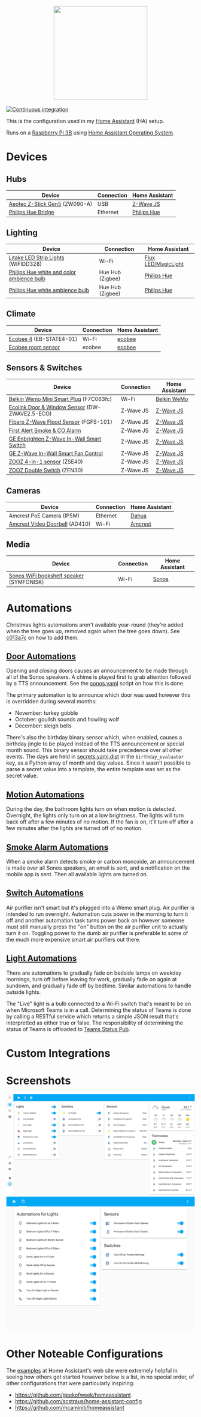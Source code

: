 <p align="center">
<img src="https://github.com/home-assistant/assets/blob/master/misc/loading-screen.gif" width="250" height="250" />
</p>

[![Continuous integration](https://github.com/tetsuo13/home-assistant-config/actions/workflows/ci.yml/badge.svg)](https://github.com/tetsuo13/home-assistant-config/actions/workflows/ci.yml)

This is the configuration used in my [Home Assistant](https://home-assistant.io/) (HA) setup.

Runs on a [Raspberry Pi 3B](https://www.raspberrypi.org/products/raspberry-pi-3-model-b/) using [Home Assistant Operating System](https://github.com/home-assistant/operating-system).

# Devices

## Hubs

| Device | Connection | Home Assistant |
| ------ | ---------- | -------------- |
| [Aeotec Z-Stick Gen5](https://aeotec.com/products/aeotec-z-stick-gen5/) (ZW090-A) | USB | [Z-Wave JS](https://www.home-assistant.io/integrations/zwave_js/) |
| [Philips Hue Bridge](https://www.philips-hue.com/en-us/p/hue-bridge/046677458478) | Ethernet | [Philips Hue](https://www.home-assistant.io/integrations/hue) |

## Lighting

| Device | Connection | Home Assistant |
| ------ | ---------- | -------------- |
| [Litake LED Strip Lights](https://www.litakeled.com/collections/party-lights/products/litake-led-strip-lights-32-8ft) (WIFIDD328) | Wi-Fi | [Flux LED/MagicLight](https://www.home-assistant.io/integrations/flux_led/) |
| [Philips Hue white and color ambience bulb](https://www.philips-hue.com/en-us/p/hue-white-and-color-ambiance-1-pack-e26/046677562984#overview) | Hue Hub (Zigbee) | [Philips Hue](https://www.home-assistant.io/integrations/hue) |
| [Philips Hue white ambience bulb](https://www.philips-hue.com/en-us/p/hue-white-1-pack-a21-e26/046677557805) | Hue Hub (Zigbee) | [Philips Hue](https://www.home-assistant.io/integrations/hue) |

## Climate

| Device | Connection | Home Assistant |
| ------ | ---------- | -------------- |
| [Ecobee 4](https://www.ecobee.com/en-us/smart-thermostats/smart-wifi-thermostat-with-voice-control/) (EB-STATE4-01) | Wi-Fi | [ecobee](https://www.home-assistant.io/integrations/ecobee) |
| [Ecobee room sensor](https://www.ecobee.com/en-us/accessories/smart-temperature-occupancy-sensor/) | ecobee | [ecobee](https://www.home-assistant.io/integrations/ecobee) |

## Sensors & Switches

| Device | Connection | Home Assistant |
| ------ | ---------- | -------------- |
| [Belkin Wemo Mini Smart Plug](https://www.belkin.com/us/support-article?articleNum=226110) (F7C063fc) | Wi-Fi | [Belkin WeMo](https://www.home-assistant.io/integrations/wemo) |
| [Ecolink Door & Window Sensor](https://discoverecolink.com/product/z-wave-door-window-sensor-oem/) (DW-ZWAVE2.5-ECO) | Z-Wave JS | [Z-Wave JS](https://www.home-assistant.io/integrations/zwave_js) |
| [Fibaro Z-Wave Flood Sensor](https://www.fibaro.com/en/products/flood-sensor/) (FGFS-101) | Z-Wave JS | [Z-Wave JS](https://www.home-assistant.io/integrations/zwave_js) |
| [First Alert Smoke & CO Alarm](https://www.resideo.com/us/en/products/security/alarms/combo-smoke-carbon-monoxide-alarms/zcombo-wireless-smoke-carbon-monoxide-alarm-works-with-zwave-ring-zcombo/) | Z-Wave JS | [Z-Wave JS](https://www.home-assistant.io/integrations/zwave_js) |
| [GE Enbrighten Z-Wave In-Wall Smart Switch](https://byjasco.com/ge-enbrighten-z-wave-plus-smart-switch-quickfit-and-simplewire) | Z-Wave JS | [Z-Wave JS](https://www.home-assistant.io/integrations/zwave_js) |
| [GE Z-Wave In-Wall Smart Fan Control](https://byjasco.com/enbrighten-z-wave-in-wall-smart-fan-control-white-almond) | Z-Wave JS | [Z-Wave JS](https://www.home-assistant.io/integrations/zwave_js) |
| [ZOOZ 4-in-1 sensor](https://www.getzooz.com/zooz-zse40-4-in-1-sensor/) (ZSE40) | Z-Wave JS | [Z-Wave JS](https://www.home-assistant.io/integrations/zwave_js) |
| [ZOOZ Double Switch](https://www.getzooz.com/zooz-zen30-double-switch/) (ZEN30) | Z-Wave JS | [Z-Wave JS](https://www.home-assistant.io/integrations/zwave_js) |

## Cameras

| Device | Connection | Home Assistant |
| ------ | ---------- | -------------- |
| Amcrest PoE Camera (IP5M) | Ethernet | [Dahua](https://github.com/rroller/dahua) |
| [Amcrest Video Doorbell](https://amcrest.com/4mp-wifi-camera-doorbell-ad410.html) (AD410) | Wi-Fi | [Amcrest](https://www.home-assistant.io/integrations/amcrest/) |

## Media

| Device | Connection | Home Assistant |
| ------ | ---------- | -------------- |
| [Sonos WiFi bookshelf speaker](https://www.sonos.com/en-us/symfonisk-by-sonos-and-ikea) (SYMFONISK) | Wi-Fi | [Sonos](https://www.home-assistant.io/integrations/sonos) |

# Automations

Christmas lights automations aren't available year-round (they're added when the tree goes up, removed again when the tree goes down). See [c013a7c](https://github.com/tetsuo13/home-assistant-config/commit/c013a7c10aa19f6366598c1a0cd125f82ec8b465) on how to add them.

## [Door Automations](automation/doors.yaml)

Opening and closing doors causes an announcement to be made through all of the Sonos speakers. A chime is played first to grab attention followed by a TTS announcement. See the [sonos.yaml](components/scripts/sonos.yaml) script on how this is done.

The primary automation is to announce which door was used however this is overridden during several months:

* November: turkey gobble
* October: goulish sounds and howling wolf
* December: sleigh bells

There's also the birthday binary sensor which, when enabled, causes a birthday jingle to be played instead of the TTS announcement or special month sound. This binary sensor should take precedence over all other events. The days are held in [secrets.yaml.dist](secrets.yaml.dist) in the `birthday_evaluator` key, as a Python array of month and day values. Since it wasn't possible to parse a secret value into a template, the entire template was set as the secret value.

## [Motion Automations](automation/motion.yaml)

During the day, the bathroom lights turn on when motion is detected. Overnight, the lights only turn on at a low brightness. The lights will turn back off after a few minutes of no motion. If the fan is on, it'll turn off after a few minutes after the lights are turned off of no motion.

## [Smoke Alarm Automations](automation/smoke_alarms.yaml)

When a smoke alarm detects smoke or carbon monoxide, an announcement is made over all Sonos speakers, an email is sent, and a notification on the mobile app is sent. Then all available lights are turned on.

## [Switch Automations](automation/switches.yaml)

Air purifier isn't smart but it's plugged into a Wemo smart plug. Air purifier is intended to run overnight. Automation cuts power in the morning to turn it off and another automation task turns power back on however someone must still manually press the "on" button on the air purifier unit to actually turn it on. Toggling power to the dumb air purifier is preferable to some of the much more expensive smart air purifiers out there.

## [Light Automations](automation/lights.yaml)

There are automations to gradually fade on bedside lamps on weekday mornings, turn off before leaving for work, gradually fade on again at sundown, and gradually fade off by bedtime. Similar automations to handle outside lights.

The "Live" light is a bulb connected to a Wi-Fi switch that's meant to be on when Microsoft Teams is in a call. Determining the status of Teams is done by calling a RESTful service which returns a simple JSON result that's interpretted as either true or false. The responsibility of determining the status of Teams is offloaded to [Teams Status Pub](https://github.com/tetsuo13/TeamsStatusPub).

# Custom Integrations



# Screenshots

![UI](screenshots/home.png "Home page")
![UI](screenshots/automations.png "Automations")

# Other Noteable Configurations

The [examples](https://www.home-assistant.io/examples/) at Home Assistant's web site were extremely helpful in seeing how others got started however below is a list, in no special order, of other configurations that were particularly inspiring:

* https://github.com/geekofweek/homeassistant
* https://github.com/scstraus/home-assistant-config
* https://github.com/mcaminiti/homeassistant

